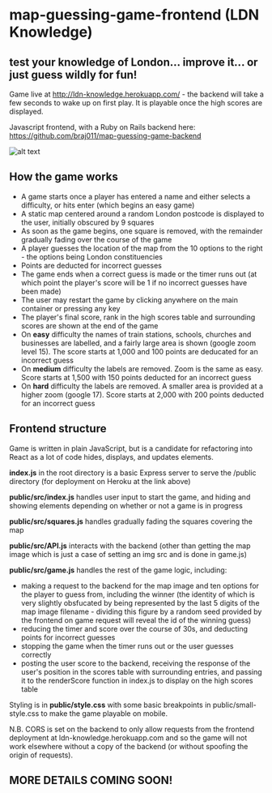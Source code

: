 # map-guessing-game-frontend (LDN Knowledge)


## test your knowledge of London... improve it... or just guess wildly for fun!

Game live at http://ldn-knowledge.herokuapp.com/ - the backend will take a few seconds to wake up on first play. It is playable once the high scores are displayed.

Javascript frontend, with a Ruby on Rails backend here: https://github.com/braj011/map-guessing-game-backend

![alt text](https://github.com/CiaranMn/map-guessing-game-backend/raw/master/demo.gif)

## How the game works

- A game starts once a player has entered a name and either selects a difficulty, or hits enter (which begins an easy game)
- A static map centered around a random London postcode is displayed to the user, initially obscured by 9 squares
- As soon as the game begins, one square is removed, with the remainder gradually fading over the course of the game
- A player guesses the location of the map from the 10 options to the right - the options being London constituencies
- Points are deducted for incorrect guesses
- The game ends when a correct guess is made or the timer runs out (at which point the player's score will be 1 if no incorrect guesses have been made)
- The user may restart the game by clicking anywhere on the main container or pressing any key
- The player's final score, rank in the high scores table and surrounding scores are shown at the end of the game
- On **easy** difficulty the names of train stations, schools, churches and businesses are labelled, and a fairly large area is shown (google zoom level 15). The score starts at 1,000 and 100 points are deducated for an incorrect guess
- On **medium** difficulty the labels are removed. Zoom is the same as easy. Score starts at 1,500 with 150 points deducted for an incorrect guess
- On **hard** difficulty the labels are removed. A smaller area is provided at a higher zoom (google 17). Score starts at 2,000 with 200 points deducted for an incorrect guess

## Frontend structure

Game is written in plain JavaScript, but is a candidate for refactoring into React as a lot of code hides, displays, and updates elements.

**index.js** in the root directory is a basic Express server to serve the /public directory (for deployment on Heroku at the link above)

**public/src/index.js** handles user input to start the game, and hiding and showing elements depending on whether or not a game is in progress

**public/src/squares.js** handles gradually fading the squares covering the map

**public/src/API.js** interacts with the backend (other than getting the map image which is just a case of setting an img src and is done in game.js)

**public/src/game.js** handles the rest of the game logic, including:

- making a request to the backend for the map image and ten options for the player to guess from, including the winner (the identity of which is very slightly obsfucated by being represented by the last 5 digits of the map image filename - dividing this figure by a random seed provided by the frontend on game request will reveal the id of the winning guess)
- reducing the timer and score over the course of 30s, and deducting points for incorrect guesses
- stopping the game when the timer runs out or the user guesses correctly
- posting the user score to the backend, receiving the response of the user's position in the scores table with surrounding entries, and passing it to the renderScore function in index.js to display on the high scores table

Styling is in **public/style.css** with some basic breakpoints in public/small-style.css to make the game playable on mobile.

N.B. CORS is set on the backend to only allow requests from the frontend deployment at ldn-knowledge.herokuapp.com and so the game will not work elsewhere without a copy of the backend (or without spoofing the origin of requests).



## MORE DETAILS COMING SOON!
